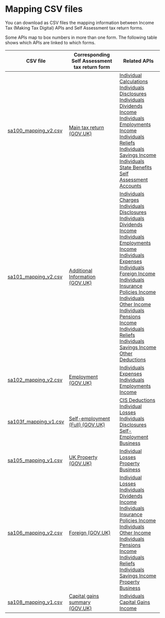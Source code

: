 # Mapping CSV files

You can download as CSV files the mapping information between Income Tax (Making Tax Digital) APIs and Self Assessment tax return forms.

Some APIs map to box numbers in more than one form. The following table shows which APIs are linked to which forms. 

| CSV file | Corresponding Self Assessment tax return form | Related APIs |
| --- | --- | --- |
| [sa100_mapping_v2.csv](csv/sa100_mapping_v2.csv) | [Main tax return (GOV.UK)](https://www.gov.uk/government/publications/self-assessment-tax-return-sa100) | [Individual Calculations](https://developer.service.hmrc.gov.uk/api-documentation/docs/api/service/individual-calculations-api) <br />[Individuals Disclosures](https://developer.service.hmrc.gov.uk/api-documentation/docs/api/service/individuals-disclosures-api) <br />[Individuals Dividends Income](https://developer.service.hmrc.gov.uk/api-documentation/docs/api/service/individuals-dividends-income-api) <br />[Individuals Employments Income](https://developer.service.hmrc.gov.uk/api-documentation/docs/api/service/individuals-employments-income-api) <br />[Individuals Reliefs](https://developer.service.hmrc.gov.uk/api-documentation/docs/api/service/individuals-reliefs-api)<br />[Individuals Savings Income](https://developer.service.hmrc.gov.uk/api-documentation/docs/api/service/individuals-savings-income-api) <br />[Individuals State Benefits](https://developer.service.hmrc.gov.uk/api-documentation/docs/api/service/individuals-state-benefits-api) <br />[Self Assessment Accounts](https://developer.service.hmrc.gov.uk/api-documentation/docs/api/service/self-assessment-accounts-api) |
| [sa101_mapping_v2.csv](csv/sa101_mapping_v2.csv) | [Additional Information (GOV.UK)](https://www.gov.uk/government/publications/self-assessment-additional-information-sa101) | [Individuals Charges](https://developer.service.hmrc.gov.uk/api-documentation/docs/api-documentation/docs/api/service/individuals-charges-api) <br />[Individuals Disclosures](https://developer.service.hmrc.gov.uk/api-documentation/docs/api-documentation/docs/api/service/individuals-disclosures-api) <br />[Individuals Dividends Income](https://developer.service.hmrc.gov.uk/api-documentation/docs/api-documentation/docs/api/service/individuals-dividends-income-api) <br />[Individuals Employments Income](https://developer.service.hmrc.gov.uk/api-documentation/docs/api-documentation/docs/api/service/individuals-employments-income-api) <br />[Individuals Expenses](https://developer.service.hmrc.gov.uk/api-documentation/docs/api/service/individuals-expenses-api) <br />[Individuals Foreign Income](https://developer.service.hmrc.gov.uk/api-documentation/docs/api/service/individuals-foreign-income-api) <br />[Individuals Insurance Policies Income](https://developer.service.hmrc.gov.uk/api-documentation/docs/api/service/individuals-insurance-policies-income-api) <br />[Individuals Other Income](https://developer.service.hmrc.gov.uk/api-documentation/docs/api/service/individuals-other-income-api) <br />[Individuals Pensions Income](https://developer.service.hmrc.gov.uk/api-documentation/docs/api/service/individuals-pensions-income-api) <br />[Individuals Reliefs](https://developer.service.hmrc.gov.uk/api-documentation/docs/api/service/individuals-reliefs-api) <br />[Individuals Savings Income](https://developer.service.hmrc.gov.uk/api-documentation/docs/api/service/individuals-savings-income-api) <br />[Other Deductions](https://developer.service.hmrc.gov.uk/api-documentation/docs/api/service/other-deductions-api) |
| [sa102_mapping_v2.csv](csv/sa102_mapping_v2.csv) | [Employment (GOV.UK)](https://www.gov.uk/government/publications/self-assessment-employment-sa102) | [Individuals Expenses](https://developer.service.hmrc.gov.uk/api-documentation/docs/api/service/individuals-expenses-api) <br />[Individuals Employments Income](https://developer.service.hmrc.gov.uk/api-documentation/docs/api/service/individuals-employments-income-api) |
| [sa103f_mapping_v1.csv](csv/sa103f_mapping_v1.csv) | [Self-employment (Full) (GOV.UK)](https://www.gov.uk/government/publications/self-assessment-self-employment-full-sa103f) | [CIS Deductions](https://developer.service.hmrc.gov.uk/api-documentation/docs/api/service/cis-deductions-api) <br />[Individual Losses](https://developer.service.hmrc.gov.uk/api-documentation/docs/api/service/individual-losses-api) <br />[Individuals Disclosures](https://developer.service.hmrc.gov.uk/api-documentation/docs/api/service/individuals-disclosures-api) <br />[Self-Employment Business](https://developer.service.hmrc.gov.uk/api-documentation/docs/api/service/self-employment-business-api) |
| [sa105_mapping_v1.csv](csv/sa105_mapping_v1.csv) | [UK Property (GOV.UK)](https://www.gov.uk/government/publications/self-assessment-uk-property-sa105) | [Individual Losses](https://developer.service.hmrc.gov.uk/api-documentation/docs/api/service/individual-losses-api) <br />[Property Business](https://developer.service.hmrc.gov.uk/api-documentation/docs/api/service/property-business-api) |
| [sa106_mapping_v2.csv](csv/sa106_mapping_v2.csv) | [Foreign (GOV.UK)](https://www.gov.uk/government/publications/self-assessment-foreign-sa106) | [Individual Losses](https://developer.service.hmrc.gov.uk/api-documentation/docs/api/service/individual-losses-api) <br />[Individuals Dividends Income](https://developer.service.hmrc.gov.uk/api-documentation/docs/api/service/individuals-dividends-income-api) <br />[Individuals Insurance Policies Income](https://developer.service.hmrc.gov.uk/api-documentation/docs/api/service/individuals-insurance-policies-income-api) <br />[Individuals Other Income](https://developer.service.hmrc.gov.uk/api-documentation/docs/api/service/individuals-other-income-api) <br />[Individuals Pensions Income](https://developer.service.hmrc.gov.uk/api-documentation/docs/api/service/individuals-pensions-income-api) <br />[Individuals Reliefs](https://developer.service.hmrc.gov.uk/api-documentation/docs/api/service/individuals-reliefs-api) <br />[Individuals Savings Income](https://developer.service.hmrc.gov.uk/api-documentation/docs/api/service/individuals-savings-income-api) <br />[Property Business](https://developer.service.hmrc.gov.uk/api-documentation/docs/api/service/property-business-api) |
| [sa108_mapping_v1.csv](csv/sa108_mapping_v1.csv) | [Capital gains summary (GOV.UK)](https://www.gov.uk/government/publications/self-assessment-capital-gains-summary-sa108) | [Individuals Capital Gains Income](https://developer.service.hmrc.gov.uk/api-documentation/docs/api/service/individuals-capital-gains-income-api) |